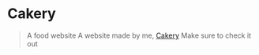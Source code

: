  # Cakery
> A food website
 A website made by me, [Cakery](https://imcosmic.itch.io/cakery) 
> Make sure to check it out
